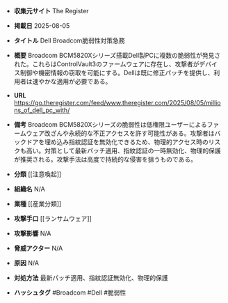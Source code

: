 - **収集元サイト**
The Register

- **掲載日**
2025-08-05

- **タイトル**
Dell Broadcom脆弱性対策急務

- **概要**
Broadcom BCM5820Xシリーズ搭載Dell製PCに複数の脆弱性が発見された。これらはControlVault3のファームウェアに存在し、攻撃者がデバイス制御や機密情報の窃取を可能にする。Dellは既に修正パッチを提供し、利用者は速やかな適用が必要である。

- **URL**
https://go.theregister.com/feed/www.theregister.com/2025/08/05/millions_of_dell_pc_with/

- **備考**
Broadcom BCM5820Xシリーズの脆弱性は低権限ユーザーによるファームウェア改ざんや永続的な不正アクセスを許す可能性がある。攻撃者はバックドアを埋め込み指紋認証を無効化できるため、物理的アクセス時のリスクも高い。対策として最新パッチ適用、指紋認証の一時無効化、物理的保護が推奨される。攻撃手法は高度で持続的な侵害を狙うものである。

- **分類**
[[注意喚起]]

- **組織名**
N/A

- **業種**
[[産業分類]]

- **攻撃手口**
[[ランサムウェア]]

- **攻撃影響**
N/A

- **脅威アクター**
N/A

- **原因**
N/A

- **対処方法**
最新パッチ適用、指紋認証無効化、物理的保護

- **ハッシュタグ**
#Broadcom #Dell #脆弱性
